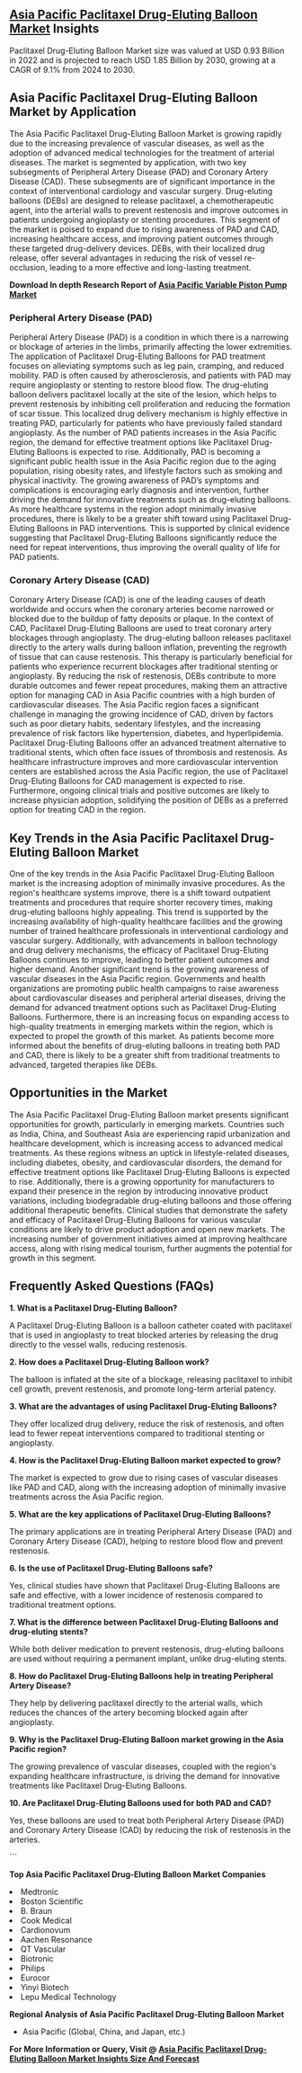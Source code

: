 <h2><a href="https://www.verifiedmarketreports.com/download-sample/?rid=379942&amp;utm_source=Github-Feb&amp;utm_medium=219" target="_blank">Asia Pacific Paclitaxel Drug-Eluting Balloon Market</a> Insights</h2><p>Paclitaxel Drug-Eluting Balloon Market size was valued at USD 0.93 Billion in 2022 and is projected to reach USD 1.85 Billion by 2030, growing at a CAGR of 9.1% from 2024 to 2030.</p><p><h2>Asia Pacific Paclitaxel Drug-Eluting Balloon Market by Application</h2> <p>The Asia Pacific Paclitaxel Drug-Eluting Balloon Market is growing rapidly due to the increasing prevalence of vascular diseases, as well as the adoption of advanced medical technologies for the treatment of arterial diseases. The market is segmented by application, with two key subsegments of Peripheral Artery Disease (PAD) and Coronary Artery Disease (CAD). These subsegments are of significant importance in the context of interventional cardiology and vascular surgery. Drug-eluting balloons (DEBs) are designed to release paclitaxel, a chemotherapeutic agent, into the arterial walls to prevent restenosis and improve outcomes in patients undergoing angioplasty or stenting procedures. This segment of the market is poised to expand due to rising awareness of PAD and CAD, increasing healthcare access, and improving patient outcomes through these targeted drug-delivery devices. DEBs, with their localized drug release, offer several advantages in reducing the risk of vessel re-occlusion, leading to a more effective and long-lasting treatment. <p><strong>Download In depth Research Report of <a href="https://www.verifiedmarketreports.com/download-sample/?rid=236118&amp;utm_source=Pulse-Dec&amp;utm_medium=219" target="_blank">Asia Pacific Variable Piston Pump Market</a></strong></p> </p> <h3>Peripheral Artery Disease (PAD)</h3> <p>Peripheral Artery Disease (PAD) is a condition in which there is a narrowing or blockage of arteries in the limbs, primarily affecting the lower extremities. The application of Paclitaxel Drug-Eluting Balloons for PAD treatment focuses on alleviating symptoms such as leg pain, cramping, and reduced mobility. PAD is often caused by atherosclerosis, and patients with PAD may require angioplasty or stenting to restore blood flow. The drug-eluting balloon delivers paclitaxel locally at the site of the lesion, which helps to prevent restenosis by inhibiting cell proliferation and reducing the formation of scar tissue. This localized drug delivery mechanism is highly effective in treating PAD, particularly for patients who have previously failed standard angioplasty. As the number of PAD patients increases in the Asia Pacific region, the demand for effective treatment options like Paclitaxel Drug-Eluting Balloons is expected to rise. Additionally, PAD is becoming a significant public health issue in the Asia Pacific region due to the aging population, rising obesity rates, and lifestyle factors such as smoking and physical inactivity. The growing awareness of PAD’s symptoms and complications is encouraging early diagnosis and intervention, further driving the demand for innovative treatments such as drug-eluting balloons. As more healthcare systems in the region adopt minimally invasive procedures, there is likely to be a greater shift toward using Paclitaxel Drug-Eluting Balloons in PAD interventions. This is supported by clinical evidence suggesting that Paclitaxel Drug-Eluting Balloons significantly reduce the need for repeat interventions, thus improving the overall quality of life for PAD patients. <h3>Coronary Artery Disease (CAD)</h3> <p>Coronary Artery Disease (CAD) is one of the leading causes of death worldwide and occurs when the coronary arteries become narrowed or blocked due to the buildup of fatty deposits or plaque. In the context of CAD, Paclitaxel Drug-Eluting Balloons are used to treat coronary artery blockages through angioplasty. The drug-eluting balloon releases paclitaxel directly to the artery walls during balloon inflation, preventing the regrowth of tissue that can cause restenosis. This therapy is particularly beneficial for patients who experience recurrent blockages after traditional stenting or angioplasty. By reducing the risk of restenosis, DEBs contribute to more durable outcomes and fewer repeat procedures, making them an attractive option for managing CAD in Asia Pacific countries with a high burden of cardiovascular diseases. The Asia Pacific region faces a significant challenge in managing the growing incidence of CAD, driven by factors such as poor dietary habits, sedentary lifestyles, and the increasing prevalence of risk factors like hypertension, diabetes, and hyperlipidemia. Paclitaxel Drug-Eluting Balloons offer an advanced treatment alternative to traditional stents, which often face issues of thrombosis and restenosis. As healthcare infrastructure improves and more cardiovascular intervention centers are established across the Asia Pacific region, the use of Paclitaxel Drug-Eluting Balloons for CAD management is expected to rise. Furthermore, ongoing clinical trials and positive outcomes are likely to increase physician adoption, solidifying the position of DEBs as a preferred option for treating CAD in the region. <h2>Key Trends in the Asia Pacific Paclitaxel Drug-Eluting Balloon Market</h2> <p>One of the key trends in the Asia Pacific Paclitaxel Drug-Eluting Balloon market is the increasing adoption of minimally invasive procedures. As the region's healthcare systems improve, there is a shift toward outpatient treatments and procedures that require shorter recovery times, making drug-eluting balloons highly appealing. This trend is supported by the increasing availability of high-quality healthcare facilities and the growing number of trained healthcare professionals in interventional cardiology and vascular surgery. Additionally, with advancements in balloon technology and drug delivery mechanisms, the efficacy of Paclitaxel Drug-Eluting Balloons continues to improve, leading to better patient outcomes and higher demand. Another significant trend is the growing awareness of vascular diseases in the Asia Pacific region. Governments and health organizations are promoting public health campaigns to raise awareness about cardiovascular diseases and peripheral arterial diseases, driving the demand for advanced treatment options such as Paclitaxel Drug-Eluting Balloons. Furthermore, there is an increasing focus on expanding access to high-quality treatments in emerging markets within the region, which is expected to propel the growth of this market. As patients become more informed about the benefits of drug-eluting balloons in treating both PAD and CAD, there is likely to be a greater shift from traditional treatments to advanced, targeted therapies like DEBs. <h2>Opportunities in the Market</h2> <p>The Asia Pacific Paclitaxel Drug-Eluting Balloon market presents significant opportunities for growth, particularly in emerging markets. Countries such as India, China, and Southeast Asia are experiencing rapid urbanization and healthcare development, which is increasing access to advanced medical treatments. As these regions witness an uptick in lifestyle-related diseases, including diabetes, obesity, and cardiovascular disorders, the demand for effective treatment options like Paclitaxel Drug-Eluting Balloons is expected to rise. Additionally, there is a growing opportunity for manufacturers to expand their presence in the region by introducing innovative product variations, including biodegradable drug-eluting balloons and those offering additional therapeutic benefits. Clinical studies that demonstrate the safety and efficacy of Paclitaxel Drug-Eluting Balloons for various vascular conditions are likely to drive product adoption and open new markets. The increasing number of government initiatives aimed at improving healthcare access, along with rising medical tourism, further augments the potential for growth in this segment. <h2>Frequently Asked Questions (FAQs)</h2> <p><strong>1. What is a Paclitaxel Drug-Eluting Balloon?</strong></p> <p>A Paclitaxel Drug-Eluting Balloon is a balloon catheter coated with paclitaxel that is used in angioplasty to treat blocked arteries by releasing the drug directly to the vessel walls, reducing restenosis.</p> <p><strong>2. How does a Paclitaxel Drug-Eluting Balloon work?</strong></p> <p>The balloon is inflated at the site of a blockage, releasing paclitaxel to inhibit cell growth, prevent restenosis, and promote long-term arterial patency.</p> <p><strong>3. What are the advantages of using Paclitaxel Drug-Eluting Balloons?</strong></p> <p>They offer localized drug delivery, reduce the risk of restenosis, and often lead to fewer repeat interventions compared to traditional stenting or angioplasty.</p> <p><strong>4. How is the Paclitaxel Drug-Eluting Balloon market expected to grow?</strong></p> <p>The market is expected to grow due to rising cases of vascular diseases like PAD and CAD, along with the increasing adoption of minimally invasive treatments across the Asia Pacific region.</p> <p><strong>5. What are the key applications of Paclitaxel Drug-Eluting Balloons?</strong></p> <p>The primary applications are in treating Peripheral Artery Disease (PAD) and Coronary Artery Disease (CAD), helping to restore blood flow and prevent restenosis.</p> <p><strong>6. Is the use of Paclitaxel Drug-Eluting Balloons safe?</strong></p> <p>Yes, clinical studies have shown that Paclitaxel Drug-Eluting Balloons are safe and effective, with a lower incidence of restenosis compared to traditional treatment options.</p> <p><strong>7. What is the difference between Paclitaxel Drug-Eluting Balloons and drug-eluting stents?</strong></p> <p>While both deliver medication to prevent restenosis, drug-eluting balloons are used without requiring a permanent implant, unlike drug-eluting stents.</p> <p><strong>8. How do Paclitaxel Drug-Eluting Balloons help in treating Peripheral Artery Disease?</strong></p> <p>They help by delivering paclitaxel directly to the arterial walls, which reduces the chances of the artery becoming blocked again after angioplasty.</p> <p><strong>9. Why is the Paclitaxel Drug-Eluting Balloon market growing in the Asia Pacific region?</strong></p> <p>The growing prevalence of vascular diseases, coupled with the region's expanding healthcare infrastructure, is driving the demand for innovative treatments like Paclitaxel Drug-Eluting Balloons.</p> <p><strong>10. Are Paclitaxel Drug-Eluting Balloons used for both PAD and CAD?</strong></p> <p>Yes, these balloons are used to treat both Peripheral Artery Disease (PAD) and Coronary Artery Disease (CAD) by reducing the risk of restenosis in the arteries.</p> ```</p><p><strong>Top Asia Pacific Paclitaxel Drug-Eluting Balloon Market Companies</strong></p><div data-test-id=""><p><li>Medtronic</li><li> Boston Scientific</li><li> B. Braun</li><li> Cook Medical</li><li> Cardionovum</li><li> Aachen Resonance</li><li> QT Vascular</li><li> Biotronic</li><li> Philips</li><li> Eurocor</li><li> Yinyi Biotech</li><li> Lepu Medical Technology</li></p><div><strong>Regional Analysis of&nbsp;Asia Pacific Paclitaxel Drug-Eluting Balloon Market</strong></div><ul><li dir="ltr"><p dir="ltr">Asia Pacific (Global, China, and Japan, etc.)</p></li></ul><p><strong>For More Information or Query, Visit @&nbsp;</strong><strong><a href="https://www.verifiedmarketreports.com/product/paclitaxel-drug-eluting-balloon-market/?utm_source=Github-Feb&amp;utm_medium=219" target="_blank">Asia Pacific Paclitaxel Drug-Eluting Balloon Market Insights Size And Forecast</a></strong></p></div><h2>&nbsp;</h2><div data-test-id="">&nbsp;</div>
